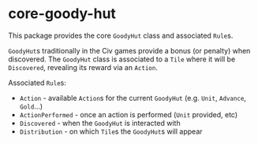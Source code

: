 # core-goody-hut

This package provides the core `GoodyHut` class and associated `Rule`s.

`GoodyHut`s traditionally in the Civ games provide a bonus (or penalty) when discovered. The `GoodyHut` class is
associated to a `Tile` where it will be `Discovered`, revealing its reward via an `Action`.

Associated `Rule`s:

- `Action` - available `Action`s for the current `GoodyHut` (e.g. `Unit`, `Advance`, `Gold`...)
- `ActionPerformed` - once an action is performed (`Unit` provided, etc)
- `Discovered` - when the `GoodyHut` is interacted with
- `Distribution` - on which `Tile`s the `GoodyHut`s will appear
